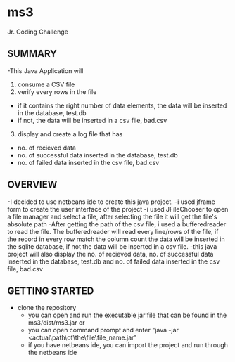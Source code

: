 # ms3

Jr. Coding Challenge


## SUMMARY
-This Java Application will
1. consume a CSV file 
2. verify every rows in the file 
  - if it contains the right number of data elements, the data will be inserted in the database, test.db 
  - if not, the data will be inserted in a csv file, bad.csv 
3. display and create a log file that has 
  - no. of recieved data 
  - no. of successful data inserted in the database, test.db 
  - no. of failed data inserted in the csv file, bad.csv
  
## OVERVIEW
-I decided to use netbeans ide to create this java project.
-i used jframe form to create the user interface of the project
-i used JFileChooser to open a file manager and select a file, after selecting the file it will get the file's absolute path
-After getting the path of the csv file, i used a bufferedreader to read the file.
The bufferedreader will read every line/rows of the file, if the record in every row match the column count the data will be inserted in the sqlite database, if not the data will be inserted in a csv file.
-this java project will also display the no. of recieved data, no. of successful data inserted in the database, test.db and no. of failed data inserted in the csv file, bad.csv


## GETTING STARTED
- clone the repository
  - you can open and run the executable jar file that can be found in the ms3/dist/ms3.jar or
  - you can open command prompt and enter "java -jar <actual\path\of\the\file\file_name.jar"
  - if you have netbeans ide, you can import the project and run through the netbeans ide

